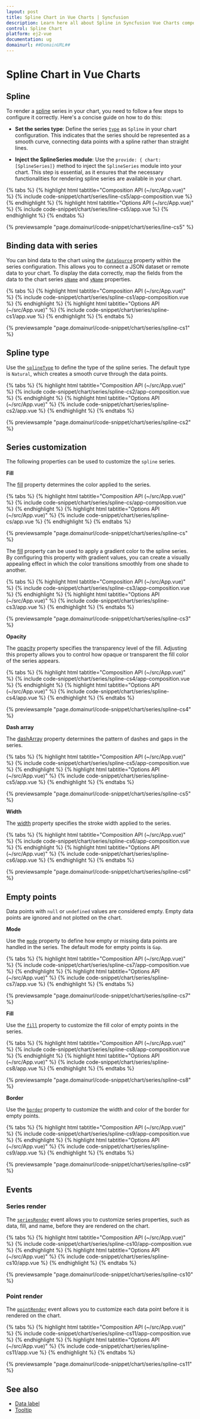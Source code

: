 ```yaml
---
layout: post
title: Spline Chart in Vue Charts | Syncfusion
description: Learn here all about Spline in Syncfusion Vue Charts component of Syncfusion Essential JS 2 and more.
control: Spline Chart
platform: ej2-vue
documentation: ug
domainurl: ##DomainURL##
---
```


# Spline Chart in Vue Charts

## Spline

To render a [spline](https://www.syncfusion.com/vue-components/vue-charts/chart-types/spline-chart) series in your chart, you need to follow a few steps to configure it correctly. Here's a concise guide on how to do this:
 
* **Set the series type**: Define the series [`type`](https://ej2.syncfusion.com/vue/documentation/api/chart/series/#type) as `Spline` in your chart configuration. This indicates that the series should be represented as a smooth curve, connecting data points with a spline rather than straight lines.

* **Inject the SplineSeries module**: Use the `provide: { chart: [SplineSeries]}` method to inject the `SplineSeries` module into your chart. This step is essential, as it ensures that the necessary functionalities for rendering spline series are available in your chart.

{% tabs %}
{% highlight html tabtitle="Composition API (~/src/App.vue)" %}
{% include code-snippet/chart/series/line-cs5/app-composition.vue %}
{% endhighlight %}
{% highlight html tabtitle="Options API (~/src/App.vue)" %}
{% include code-snippet/chart/series/line-cs5/app.vue %}
{% endhighlight %}
{% endtabs %}
        
{% previewsample "page.domainurl/code-snippet/chart/series/line-cs5" %}

## Binding data with series

You can bind data to the chart using the [`dataSource`](https://ej2.syncfusion.com/vue/documentation/api/chart/series/#datasource) property within the series configuration. This allows you to connect a JSON dataset or remote data to your chart. To display the data correctly, map the fields from the data to the chart series [`xName`](https://ej2.syncfusion.com/vue/documentation/api/chart/series/#xname) and [`yName`](https://ej2.syncfusion.com/vue/documentation/api/chart/series/#yname) properties.

{% tabs %}
{% highlight html tabtitle="Composition API (~/src/App.vue)" %}
{% include code-snippet/chart/series/spline-cs1/app-composition.vue %}
{% endhighlight %}
{% highlight html tabtitle="Options API (~/src/App.vue)" %}
{% include code-snippet/chart/series/spline-cs1/app.vue %}
{% endhighlight %}
{% endtabs %}
        
{% previewsample "page.domainurl/code-snippet/chart/series/spline-cs1" %}

## Spline type

Use the [`splineType`](https://ej2.syncfusion.com/vue/documentation/api/chart/series/#splinetype) to define the type of the spline series. The default type is `Natural`, which creates a smooth curve through the data points.

{% tabs %}
{% highlight html tabtitle="Composition API (~/src/App.vue)" %}
{% include code-snippet/chart/series/spline-cs2/app-composition.vue %}
{% endhighlight %}
{% highlight html tabtitle="Options API (~/src/App.vue)" %}
{% include code-snippet/chart/series/spline-cs2/app.vue %}
{% endhighlight %}
{% endtabs %}
        
{% previewsample "page.domainurl/code-snippet/chart/series/spline-cs2" %}

## Series customization

The following properties can be used to customize the `spline` series.

**Fill**

The [fill](https://ej2.syncfusion.com/vue/documentation/api/chart/series/#fill) property determines the color applied to the series.

{% tabs %}
{% highlight html tabtitle="Composition API (~/src/App.vue)" %}
{% include code-snippet/chart/series/spline-cs/app-composition.vue %}
{% endhighlight %}
{% highlight html tabtitle="Options API (~/src/App.vue)" %}
{% include code-snippet/chart/series/spline-cs/app.vue %}
{% endhighlight %}
{% endtabs %}
        
{% previewsample "page.domainurl/code-snippet/chart/series/spline-cs" %}

The [fill](https://ej2.syncfusion.com/vue/documentation/api/chart/series/#fill) property can be used to apply a gradient color to the spline series. By configuring this property with gradient values, you can create a visually appealing effect in which the color transitions smoothly from one shade to another.

{% tabs %}
{% highlight html tabtitle="Composition API (~/src/App.vue)" %}
{% include code-snippet/chart/series/spline-cs3/app-composition.vue %}
{% endhighlight %}
{% highlight html tabtitle="Options API (~/src/App.vue)" %}
{% include code-snippet/chart/series/spline-cs3/app.vue %}
{% endhighlight %}
{% endtabs %}
        
{% previewsample "page.domainurl/code-snippet/chart/series/spline-cs3" %}

**Opacity**

The [opacity](https://ej2.syncfusion.com/vue/documentation/api/chart/series/#opacity) property specifies the transparency level of the fill. Adjusting this property allows you to control how opaque or transparent the fill color of the series appears.

{% tabs %}
{% highlight html tabtitle="Composition API (~/src/App.vue)" %}
{% include code-snippet/chart/series/spline-cs4/app-composition.vue %}
{% endhighlight %}
{% highlight html tabtitle="Options API (~/src/App.vue)" %}
{% include code-snippet/chart/series/spline-cs4/app.vue %}
{% endhighlight %}
{% endtabs %}
        
{% previewsample "page.domainurl/code-snippet/chart/series/spline-cs4" %}

**Dash array**

The [dashArray](https://ej2.syncfusion.com/vue/documentation/api/chart/series/#dasharray) property determines the pattern of dashes and gaps in the series.

{% tabs %}
{% highlight html tabtitle="Composition API (~/src/App.vue)" %}
{% include code-snippet/chart/series/spline-cs5/app-composition.vue %}
{% endhighlight %}
{% highlight html tabtitle="Options API (~/src/App.vue)" %}
{% include code-snippet/chart/series/spline-cs5/app.vue %}
{% endhighlight %}
{% endtabs %}
        
{% previewsample "page.domainurl/code-snippet/chart/series/spline-cs5" %}

**Width**

The [width](https://ej2.syncfusion.com/vue/documentation/api/chart/series/#width) property specifies the stroke width applied to the series.

{% tabs %}
{% highlight html tabtitle="Composition API (~/src/App.vue)" %}
{% include code-snippet/chart/series/spline-cs6/app-composition.vue %}
{% endhighlight %}
{% highlight html tabtitle="Options API (~/src/App.vue)" %}
{% include code-snippet/chart/series/spline-cs6/app.vue %}
{% endhighlight %}
{% endtabs %}
        
{% previewsample "page.domainurl/code-snippet/chart/series/spline-cs6" %}

## Empty points

Data points with `null` or `undefined` values are considered empty. Empty data points are ignored and not plotted on the chart.

**Mode**

Use the [`mode`](https://ej2.syncfusion.com/vue/documentation/api/chart/emptyPointSettings/#mode) property to define how empty or missing data points are handled in the series. The default mode for empty points is `Gap`.

{% tabs %}
{% highlight html tabtitle="Composition API (~/src/App.vue)" %}
{% include code-snippet/chart/series/spline-cs7/app-composition.vue %}
{% endhighlight %}
{% highlight html tabtitle="Options API (~/src/App.vue)" %}
{% include code-snippet/chart/series/spline-cs7/app.vue %}
{% endhighlight %}
{% endtabs %}
        
{% previewsample "page.domainurl/code-snippet/chart/series/spline-cs7" %}

**Fill**

Use the [`fill`](https://ej2.syncfusion.com/vue/documentation/api/chart/emptyPointSettings/#fill) property to customize the fill color of empty points in the series.

{% tabs %}
{% highlight html tabtitle="Composition API (~/src/App.vue)" %}
{% include code-snippet/chart/series/spline-cs8/app-composition.vue %}
{% endhighlight %}
{% highlight html tabtitle="Options API (~/src/App.vue)" %}
{% include code-snippet/chart/series/spline-cs8/app.vue %}
{% endhighlight %}
{% endtabs %}
        
{% previewsample "page.domainurl/code-snippet/chart/series/spline-cs8" %}

**Border**

Use the [`border`](https://ej2.syncfusion.com/vue/documentation/api/chart/emptyPointSettings/#border) property to customize the width and color of the border for empty points.

{% tabs %}
{% highlight html tabtitle="Composition API (~/src/App.vue)" %}
{% include code-snippet/chart/series/spline-cs9/app-composition.vue %}
{% endhighlight %}
{% highlight html tabtitle="Options API (~/src/App.vue)" %}
{% include code-snippet/chart/series/spline-cs9/app.vue %}
{% endhighlight %}
{% endtabs %}
        
{% previewsample "page.domainurl/code-snippet/chart/series/spline-cs9" %}

## Events

### Series render

The [`seriesRender`](https://ej2.syncfusion.com/vue/documentation/api/chart#seriesrender) event allows you to customize series properties, such as data, fill, and name, before they are rendered on the chart.

{% tabs %}
{% highlight html tabtitle="Composition API (~/src/App.vue)" %}
{% include code-snippet/chart/series/spline-cs10/app-composition.vue %}
{% endhighlight %}
{% highlight html tabtitle="Options API (~/src/App.vue)" %}
{% include code-snippet/chart/series/spline-cs10/app.vue %}
{% endhighlight %}
{% endtabs %}
        
{% previewsample "page.domainurl/code-snippet/chart/series/spline-cs10" %}

### Point render

The [`pointRender`](https://ej2.syncfusion.com/vue/documentation/api/chart#pointrender) event allows you to customize each data point before it is rendered on the chart.

{% tabs %}
{% highlight html tabtitle="Composition API (~/src/App.vue)" %}
{% include code-snippet/chart/series/spline-cs11/app-composition.vue %}
{% endhighlight %}
{% highlight html tabtitle="Options API (~/src/App.vue)" %}
{% include code-snippet/chart/series/spline-cs11/app.vue %}
{% endhighlight %}
{% endtabs %}
        
{% previewsample "page.domainurl/code-snippet/chart/series/spline-cs11" %}

## See also

* [Data label](../data-labels/)
* [Tooltip](../tool-tip/)